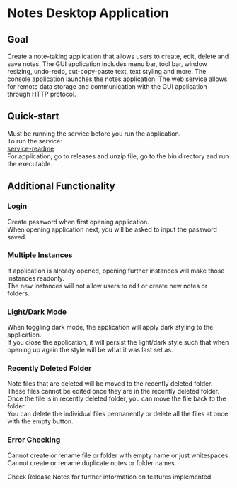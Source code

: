 # Notes Desktop Application

## Goal
Create a note-taking application that allows users to create, edit, delete and save notes.
The GUI application includes menu bar, tool bar, window resizing, undo-redo, cut-copy-paste 
text, text styling and more. The console application launches the notes application.
The web service allows for remote data storage and communication with the GUI application 
through HTTP protocol.

## Quick-start
Must be running the service before you run the application.  
To run the service:  
[service-readme](service/readme.md)  
For application, go to releases and unzip file, go to the bin directory and run the executable.  

## Additional Functionality  
### Login  
Create password when first opening application.   
When opening application next, you will be asked to input the password saved.  

### Multiple Instances
If application is already opened, opening further instances will make those instances readonly.  
The new instances will not allow users to edit or create new notes or folders.  

### Light/Dark Mode
When toggling dark mode, the application will apply dark styling to the application.  
If you close the application, it will persist the light/dark style such that when opening up again the style will be what it was last set as.  

### Recently Deleted Folder
Note files that are deleted will be moved to the recently deleted folder.  
These files cannot be edited once they are in the recently deleted folder.  
Once the file is in recently deleted folder, you can move the file back to the folder.  
You can delete the individual files permanently or delete all the files at once with the empty button.  

### Error Checking
Cannot create or rename file or folder with empty name or just whitespaces.  
Cannot create or rename duplicate notes or folder names.  

Check Release Notes for further information on features implemented.  
